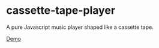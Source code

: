 # cassette-tape-player
A pure Javascript music player shaped like a cassette tape.

[Demo](https://jsfiddle.net/robertodealmeida/Lyhq0k5c/158/)
